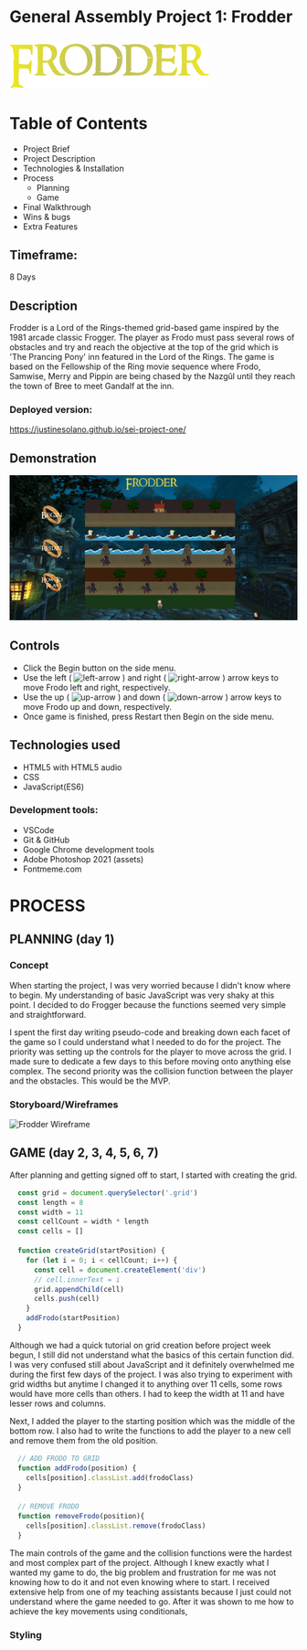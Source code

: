 # General Assembly Project 1: Frodder
![Frodder Logo](game-assets/frodder.png)
---- 
# Table of Contents
* Project Brief
* Project Description
* Technologies & Installation
* Process
  - Planning
  - Game
* Final Walkthrough
* Wins & bugs
* Extra Features

## Timeframe:
8 Days
 
## Description
Frodder is a Lord of the Rings-themed grid-based game inspired by the 1981 arcade classic Frogger. The player as Frodo must pass several rows of obstacles and try and reach the objective at the top of the grid which is 'The Prancing Pony' inn featured in the Lord of the Rings. The game is based on the Fellowship of the Ring movie sequence where Frodo, Samwise, Merry and Pippin are being chased by the Nazgûl until they reach the town of Bree to meet Gandalf at the inn.
 
### Deployed version:
https://justinesolano.github.io/sei-project-one/

## Demonstration
![Frodder Gameplay](game-assets/gameplay.gif)

## Controls
- Click the Begin button on the side menu.
- Use the left ( <img src="https://img.icons8.com/ios/50/000000/long-arrow-left.png" alt="left-arrow" width="10" /> ) and right ( <img src="https://img.icons8.com/ios/50/000000/long-arrow-right.png" alt="right-arrow" width="10" /> ) arrow keys to move Frodo left and right, respectively.
- Use the up ( <img src="https://img.icons8.com/ios/50/000000/long-arrow-up.png" alt="up-arrow" width="10" /> ) and down ( <img src="https://img.icons8.com/ios/50/000000/long-arrow-down.png" alt="down-arrow" width="10" /> ) arrow keys to move Frodo up and down, respectively.
- Once game is finished, press Restart then Begin on the side menu.

## Technologies used
- HTML5 with HTML5 audio
- CSS
- JavaScript(ES6)
### Development tools:
- VSCode
- Git & GitHub
- Google Chrome development tools
- Adobe Photoshop 2021 (assets)
- Fontmeme.com

# PROCESS
## PLANNING (day 1)
### Concept
When starting the project, I was very worried because I didn't know where to begin. My understanding of basic JavaScript was very shaky at this point. I decided to do Frogger because the functions seemed very simple and straightforward.

I spent the first day writing pseudo-code and breaking down each facet of the game so I could understand what I needed to do for the project. The priority was setting up the controls for the player to move across the grid. I made sure to dedicate a few days to this before moving onto anything else complex. The second priority was the collision function between the player and the obstacles. This would be the MVP.

### Storyboard/Wireframes
![Frodder Wireframe](client/src/assets/wireframe.jpg)

## GAME (day 2, 3, 4, 5, 6, 7)
After planning and getting signed off to start, I started with creating the grid.
```javascript
  const grid = document.querySelector('.grid')
  const length = 8
  const width = 11
  const cellCount = width * length
  const cells = []

  function createGrid(startPosition) {
    for (let i = 0; i < cellCount; i++) {
      const cell = document.createElement('div')
      // cell.innerText = i 
      grid.appendChild(cell)
      cells.push(cell)
    }
    addFrodo(startPosition)
  }
```
Although we had a quick tutorial on grid creation before project week begun, I still did not understand what the basics of this certain function did. I was very confused still about JavaScript and it definitely overwhelmed me during the first few days of the project. I was also trying to experiment with grid widths but anytime I changed it to anything over 11 cells, some rows would have more cells than others. I had to keep the width at 11 and have lesser rows and columns. 

Next, I added the player to the starting position which was the middle of the bottom row. I also had to write the functions to add the player to a new cell and remove them from the old position.
```javascript
  // ADD FRODO TO GRID
  function addFrodo(position) {
    cells[position].classList.add(frodoClass) 
  } 
    
  // REMOVE FRODO
  function removeFrodo(position){
    cells[position].classList.remove(frodoClass)
  }
```

The main controls of the game and the collision functions were the hardest and most complex part of the project. Although I knew exactly what I wanted my game to do, the big problem and frustration for me was not knowing how to do it and not even knowing where to start. I received extensive help from one of my teaching assistants because I just could not understand where the game needed to go. After it was shown to me how to achieve the key movements using conditionals, 

### Styling
